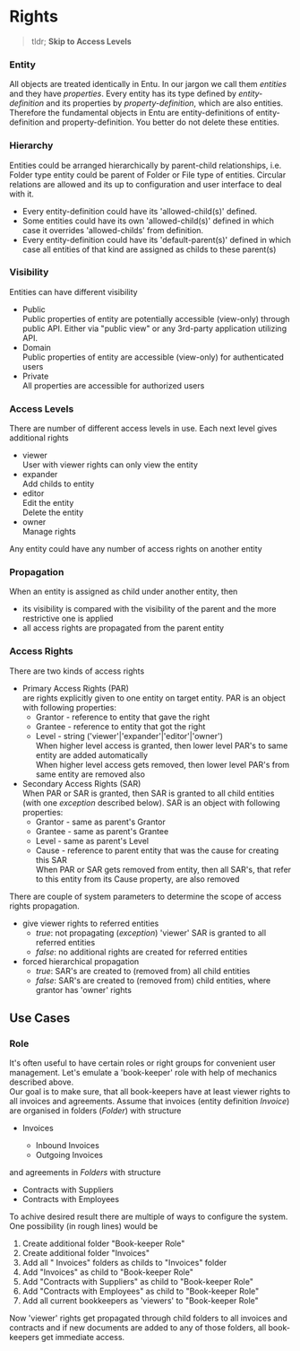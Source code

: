 # Rights

> tldr; **Skip to Access Levels**

### Entity

All objects are treated identically in Entu. In our jargon we call them *entities* and they have *properties*. Every entity has its type defined by *entity-definition* and its properties by *property-definition*, which are also entities. Therefore the fundamental objects in Entu are entity-definitions of entity-definition and property-definition. You better do not delete these entities.

### Hierarchy

Entities could be arranged hierarchically by parent-child relationships, i.e. Folder type entity could be parent of Folder or File type of entities. Circular relations are allowed and its up to configuration and user interface to deal with it.

- Every entity-definition could have its 'allowed-child(s)' defined.
- Some entities could have its own 'allowed-child(s)' defined in which case it overrides 'allowed-childs' from definition.
- Every entity-definition could have its 'default-parent(s)' defined in which case all entities of that kind are assigned as childs to these parent(s)

### Visibility

Entities can have different visibility

- Public  
  Public properties of entity are potentially accessible (view-only) through public API. Either via "public view" or any 3rd-party application utilizing API.
- Domain  
  Public properties of entity are accessible (view-only) for authenticated users
- Private  
  All properties are accessible for authorized users

### Access Levels

There are number of different access levels in use. Each next level gives additional rights

- viewer  
  User with viewer rights can only view the entity
- expander  
  Add childs to entity
- editor  
  Edit the entity  
  Delete the entity
- owner  
  Manage rights

Any entity could have any number of access rights on another entity

### Propagation

When an entity is assigned as child under another entity, then  
- its visibility is compared with the visibility of the parent and the more restrictive one is applied
- all access rights are propagated from the parent entity

### Access Rights

There are two kinds of access rights

- Primary Access Rights (PAR)  
  are rights explicitly given to one entity on target entity. PAR is an object with following properties:
  - Grantor - reference to entity that gave the right
  - Grantee - reference to entity that got the right
  - Level - string ('viewer'|'expander'|'editor'|'owner')  
  When higher level access is granted, then lower level PAR's to same entity are added automatically  
  When higher level access gets removed, then lower level PAR's from same entity are removed also
- Secondary Access Rights (SAR)  
  When PAR or SAR is granted, then SAR is granted to all child entities (with one *exception* described below). SAR is an object with following properties:  
  - Grantor - same as parent's Grantor
  - Grantee - same as parent's Grantee
  - Level - same as parent's Level
  - Cause - reference to parent entity that was the cause for creating this SAR  
  When PAR or SAR gets removed from entity, then all SAR's, that refer to this entity from its Cause property, are also removed

There are couple of system parameters to determine the scope of access rights propagation.

- give viewer rights to referred entities  
  - *true*: not propagating (*exception*) 'viewer' SAR is granted to all referred entities
  - *false*: no additional rights are created for referred entities
- forced hierarchical propagation
  - *true*: SAR's are created to (removed from) all child entities
  - *false*: SAR's are created to (removed from) child entities, where grantor has 'owner' rights

## Use Cases

### Role

It's often useful to have certain roles or right groups for convenient user management. Let's emulate a 'book-keeper' role with help of mechanics described above.  
Our goal is to make sure, that all book-keepers have at least viewer rights to all invoices and agreements. Assume that invoices (entity definition *Invoice*) are organised in folders (*Folder*) with structure

- <Year> Invoices
  - Inbound Invoices
  - Outgoing Invoices

and agreements in *Folders* with structure

- Contracts with Suppliers
- Contracts with Employees

To achive desired result there are multiple of ways to configure the system. One possibility (in rough lines) would be

1. Create additional folder "Book-keeper Role"
2. Create additional folder "Invoices"
3. Add all "<Year> Invoices" folders as childs to "Invoices" folder
4. Add "Invoices" as child to "Book-keeper Role"
5. Add "Contracts with Suppliers" as child to "Book-keeper Role"
6. Add "Contracts with Employees" as child to "Book-keeper Role"
7. Add all current bookkeepers as 'viewers' to "Book-keeper Role"

Now 'viewer' rights get propagated through child folders to all invoices and contracts and if new documents are added to any of those folders, all book-keepers get immediate access.


